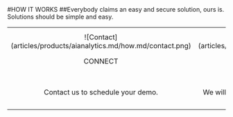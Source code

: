 <div class="product-how" markdown="1">
#HOW IT WORKS
##Everybody claims an easy and secure solution, ours is.<br/>Solutions should be simple and easy.<br/>

|   |   |   |
|:------:|:----------:|:----------:|
| ![Contact] (articles/products/aianalytics.md/how.md/contact.png)<p class="how-title">CONNECT</p><br/><p class="how-description">Contact us to schedule your demo.</p> | ![Configure] (articles/products/aianalytics.md/how.md/configure.png)<p class="how-title">CONFIGURE & INSTALL</p><br/><p class="how-description">We will configure and customize for your organization.</p> | ![Done] (articles/products/aianalytics.md/how.md/done.png)<p class="how-title">YAY! DONE</p><br/><p class="how-description">Sit back and take advantage of an easy to use solution to analyze your data.</p > |
</div>